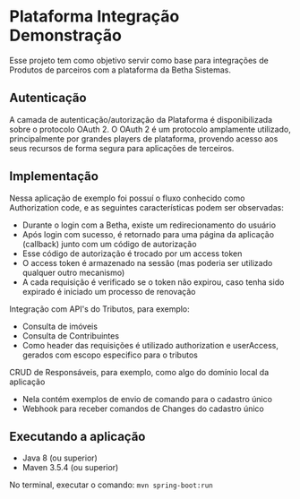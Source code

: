 # Plataforma Integração Demonstração

Esse projeto tem como objetivo servir como base para integrações de Produtos de parceiros com a plataforma da Betha Sistemas.

## Autenticação

A camada de autenticação/autorização da Plataforma é disponibilizada sobre o protocolo OAuth 2. O OAuth 2 é um protocolo amplamente utilizado, 
principalmente por grandes players de plataforma, provendo acesso aos seus recursos de forma segura para aplicações de terceiros.

## Implementação

Nessa aplicação de exemplo foi possuí o fluxo conhecido como Authorization code, e as seguintes características podem ser observadas:
- Durante o login com a Betha, existe um redirecionamento do usuário
- Após login com sucesso, é retornado para uma página da aplicação (callback) junto com um código de autorização
- Esse código de autorização é trocado por um access token
- O access token é armazenado na sessão (mas poderia ser utilizado qualquer outro mecanismo)
- A cada requisição é verificado se o token não expirou, caso tenha sido expirado é iniciado um processo de renovação

Integração com API's do Tributos, para exemplo:
- Consulta de imóveis
- Consulta de Contribuintes
- Como header das requisições é utilizado authorization e userAccess, gerados com escopo especifico para o tributos

CRUD de Responsáveis, para exemplo, como algo do domínio local da aplicação
- Nela contém exemplos de envio de comando para o cadastro único
- Webhook para receber comandos de Changes do cadastro único

## Executando a aplicação
- Java 8 (ou superior)
- Maven 3.5.4 (ou superior)

No terminal, executar o comando: ```mvn spring-boot:run```

